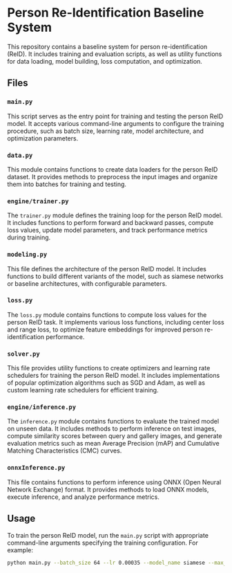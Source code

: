 # Person Re-Identification Baseline System

This repository contains a baseline system for person re-identification (ReID). It includes training and evaluation scripts, as well as utility functions for data loading, model building, loss computation, and optimization.

## Files

### `main.py`

This script serves as the entry point for training and testing the person ReID model. It accepts various command-line arguments to configure the training procedure, such as batch size, learning rate, model architecture, and optimization parameters.

### `data.py`

This module contains functions to create data loaders for the person ReID dataset. It provides methods to preprocess the input images and organize them into batches for training and testing.

### `engine/trainer.py`

The `trainer.py` module defines the training loop for the person ReID model. It includes functions to perform forward and backward passes, compute loss values, update model parameters, and track performance metrics during training.

### `modeling.py`

This file defines the architecture of the person ReID model. It includes functions to build different variants of the model, such as siamese networks or baseline architectures, with configurable parameters.

### `loss.py`

The `loss.py` module contains functions to compute loss values for the person ReID task. It implements various loss functions, including center loss and range loss, to optimize feature embeddings for improved person re-identification performance.

### `solver.py`

This file provides utility functions to create optimizers and learning rate schedulers for training the person ReID model. It includes implementations of popular optimization algorithms such as SGD and Adam, as well as custom learning rate schedulers for efficient training.

### `engine/inference.py`

The `inference.py` module contains functions to evaluate the trained model on unseen data. It includes methods to perform inference on test images, compute similarity scores between query and gallery images, and generate evaluation metrics such as mean Average Precision (mAP) and Cumulative Matching Characteristics (CMC) curves.

### `onnxInference.py`

This file contains functions to perform inference using ONNX (Open Neural Network Exchange) format. It provides methods to load ONNX models, execute inference, and analyze performance metrics.

## Usage

To train the person ReID model, run the `main.py` script with appropriate command-line arguments specifying the training configuration. For example:

```bash
python main.py --batch_size 64 --lr 0.00035 --model_name siamese --max_epochs 50 --train 1
